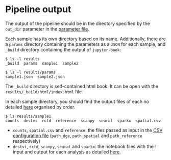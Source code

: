 
# Pipeline output

The output of the pipeline should be in the directory specified by the `out_dir` parameter in the [parameter file](config.md).

Each sample has its own directory based on its name.
Additionally, there are a `params` directory containing the parameters as a `JSON` for each sample, and `_build` directory containing the output of `jupyter-book`:

```
$ ls -l results 
_build  params  sample1  sample2

$ ls -l results/params
sample1.json  sample2.json
```

The `_build` directory is self-contained html book.
It can be open with the `results/_build/html/index.html` file.

In each sample directory, you should find the output files of each no detailed [here](steps.md) organised by order.

```
$ ls results/sample1
counts  destvi  rctd  reference  scanpy  seurat  sparkx  spatial.csv
```

 * `counts`, `spatial.csv` and `reference`: the files passed as input in the [CSV configuration file](config.md#file-location-parameters) (`path_dge`, `path_spatial` and `path_reference` respectively)
 * `destvi`, `rctd`, `scanpy`, `seurat` and `sparkx`: the notebook files with their input and output for each analysis as detailed [here](steps.md).

